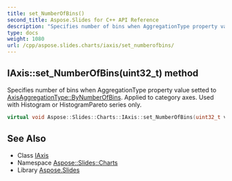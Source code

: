 ```yaml
---
title: set_NumberOfBins()
second_title: Aspose.Slides for C++ API Reference
description: "Specifies number of bins when AggregationType property value setted to AxisAggregationType::ByNumberOfBins. Applied to category axes. Used with Histogram or HistogramPareto series only."
type: docs
weight: 1080
url: /cpp/aspose.slides.charts/iaxis/set_numberofbins/
---
```

## IAxis::set_NumberOfBins(uint32_t) method


Specifies number of bins when AggregationType property value setted to [AxisAggregationType::ByNumberOfBins](../../axisaggregationtype/). Applied to category axes. Used with Histogram or HistogramPareto series only.

```cpp
virtual void Aspose::Slides::Charts::IAxis::set_NumberOfBins(uint32_t value)=0
```

## See Also

* Class [IAxis](./)
* Namespace [Aspose::Slides::Charts](../)
* Library [Aspose.Slides](../../)